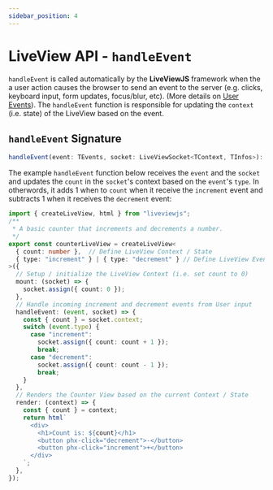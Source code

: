 ```yaml
---
sidebar_position: 4
---
```


# LiveView API - `handleEvent`

`handleEvent` is called automatically by the **LiveViewJS** framework when the a user action causes the browser to send an event to the server (e.g. clicks, keyboard input, form updates, focus/blur, etc). (More details on [User Events](/docs/user-events-slash-bindings/overview)). The `handleEvent` function is responsible for updating the `context` (i.e. state) of the LiveView based on the event.

## `handleEvent` Signature
```ts
handleEvent(event: TEvents, socket: LiveViewSocket<TContext, TInfos>): void | Promise<void>;
```

The example `handleEvent` function below receives the `event` and the `socket` and updates the `count` in the `socket`'s context based on the `event`'s `type`.  In otherwords, it adds 1 when to `count` when it receive the `increment` event and subtracts 1 when it receives the `decrement` event:

```ts title="counterLiveView.ts" {13-24}
import { createLiveView, html } from "liveviewjs";
/**
 * A basic counter that increments and decrements a number.
 */
export const counterLiveView = createLiveView<
  { count: number },  // Define LiveView Context / State
  { type: "increment" } | { type: "decrement" } // Define LiveView Events
>({
  // Setup / initialize the LiveView Context (i.e. set count to 0)
  mount: (socket) => {
    socket.assign({ count: 0 });
  },
  // Handle incoming increment and decrement events from User input
  handleEvent: (event, socket) => {
    const { count } = socket.context;
    switch (event.type) {
      case "increment":
        socket.assign({ count: count + 1 });
        break;
      case "decrement":
        socket.assign({ count: count - 1 });
        break;
    }
  },
  // Renders the Counter View based on the current Context / State
  render: (context) => {
    const { count } = context;
    return html`
      <div>
        <h1>Count is: ${count}</h1>
        <button phx-click="decrement">-</button>
        <button phx-click="increment">+</button>
      </div>
    `;
  },
});
```
